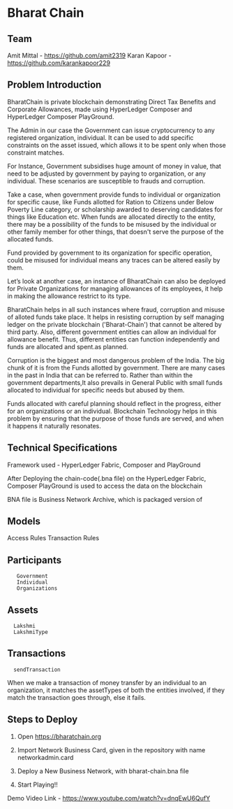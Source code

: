 # Bharat Chain

## Team

Amit Mittal - https://github.com/amit2319
Karan Kapoor - https://github.com/karankapoor229

## Problem Introduction

BharatChain is private blockchain demonstrating Direct Tax Benefits and Corporate Allowances, made using HyperLedger Composer and HyperLedger Composer PlayGround.

The Admin in our case the Government can issue cryptocurrency to any registered organization, individual. It can be used to add specific constraints on the asset issued, which allows it to be spent only when those constraint matches.

For Instance, Government subsidises huge amount of money in value, that need to be adjusted by government by paying to organization, or any individual. These scenarios are susceptible to frauds and corruption.

Take a case, when government provide funds to individual or organization for specific cause, like Funds allotted for Ration to Citizens under Below Poverty Line category, or scholarship awarded to deserving candidates for things like Education etc. When funds are allocated directly to the entity, there may be a possibility of the funds to be misused by the individual or other family member for other things, that doesn't serve the purpose of
the allocated funds.

Fund provided by government to its organization for specific operation, could be misused for individual means any traces can be altered easily by them.

Let’s look at another case, an instance of BharatChain can also be deployed for Private Organizations for managing allowances of its employees, it help in making the allowance restrict to its type.

BharatChain helps in all such instances where fraud, corruption and misuse of alloted funds take place. It helps in resisting corruption by self managing ledger on the private blockchain ('Bharat-Chain') that cannot be altered by third party. Also, different government entities can allow an individual for allowance benefit. Thus, different entities can function independently and funds are allocated and spent.as planned.

Corruption is the biggest and most dangerous problem of the India. The big chunk of it is from the Funds allotted by government. There are many cases in the past in India that can be referred to. Rather than within the government departments,It also prevails in General Public with small funds allocated to individual for specific needs but abused by them.

Funds allocated with careful planning should reflect in the progress, either for an
organizations or an individual. Blockchain Technology helps in this problem
by ensuring that the purpose of those funds are served, and when it happens
it naturally resonates.


## Technical Specifications

Framework used - HyperLedger Fabric, Composer and PlayGround

After Deploying the chain-code(.bna file) on the HyperLedger Fabric, Composer PlayGround is used to access the data on the blockchain

BNA file is Business Network Archive, which is packaged version of

## Models
Access Rules
Transaction Rules


  ## Participants
       Government
       Individual
       Organizations
  ## Assets
      Lakshmi
      LakshmiType
  ## Transactions
      sendTransaction


When we make a transaction of money transfer by an individual to an organization, it matches the assetTypes of both the entities involved, if they match the transaction goes through, else it fails.

## Steps to Deploy

  1. Open https://bharatchain.org
  
  2. Import Network Business Card, given in the repository with name networkadmin.card
  
  3. Deploy a New Business Network, with bharat-chain.bna file
  
  4. Start Playing!!


Demo Video Link - https://www.youtube.com/watch?v=dnqEwU6QufY

